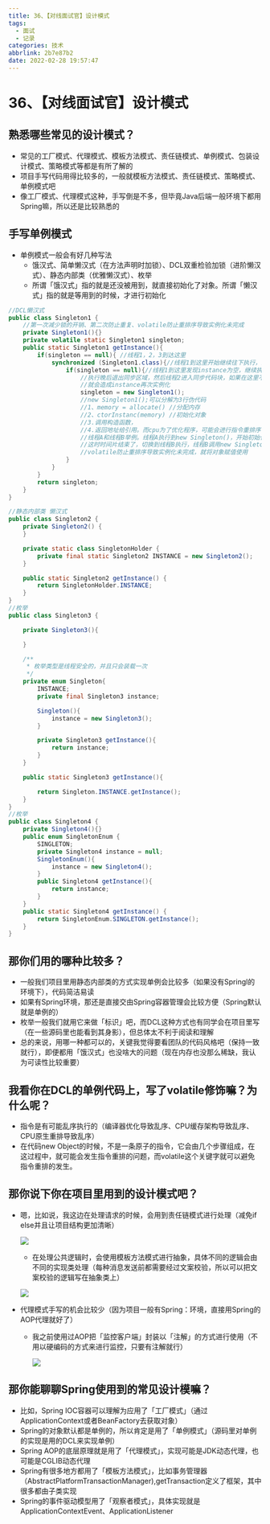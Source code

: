 ```yaml
---
title: 36、【对线面试官】设计模式
tags:
  - 面试
  - 记录
categories: 技术
abbrlink: 2b7e87b2
date: 2022-02-28 19:57:47
---
```

# 36、【对线面试官】设计模式
## 熟悉哪些常见的设计模式？

- 常见的工厂模式、代理模式、模板方法模式、责任链模式、单例模式、包装设计模式、策略模式等都是有所了解的
- 项目手写代码用得比较多的，一般就模板方法模式、责任链模式、策略模式、单例模式吧
- 像工厂模式、代理模式这种，手写倒是不多，但毕竟Java后端一般环境下都用Spring嘛，所以还是比较熟悉的

## 手写单例模式

- 单例模式一般会有好几种写法
  - 饿汉式、简单懒汉式（在方法声明时加锁）、DCL双重检验加锁（进阶懒汉式）、静态内部类（优雅懒汉式）、枚举
  - 所谓「饿汉式」指的就是还没被用到，就直接初始化了对象。所谓「懒汉式」指的就是等用到的时候，才进行初始化

```java
//DCL懒汉式
public class Singleton1 {
    //第一次减少锁的开销、第二次防止重复、volatile防止重排序导致实例化未完成
    private Singleton1(){}
    private volatile static Singleton1 singleton;
    public static Singleton1 getInstance(){
        if(singleton == null){ //线程1，2，3到达这里
            synchronized (Singleton1.class){//线程1到这里开始继续往下执行，线程2，3等待
                if(singleton == null){//线程1到这里发现instance为空，继续执行if代码块
                    //执行晚后退出同步区域，然后线程2进入同步代码块，如果在这里不再加一次判断
                    //就会造成instance再次实例化
                    singleton = new Singleton1();
                    //new Singleton1();可以分解为3行伪代码
                    //1、memory = allocate() //分配内存
                    //2、ctorInstanc(memory) //初始化对象
                    //3.调用构造函数，
                    //4.返回地址给引用。而cpu为了优化程序，可能会进行指令重排序，打乱这3，4这几个步骤，导致实例内存还没分配，就被使用了。
                    //线程A和线程B举例。线程A执行到new Singleton()，开始初始化实例对象，由于存在指令重排序，这次new操作，先把引用赋值了，还没有执行构造函数。
                    //这时时间片结束了，切换到线程B执行，线程B调用new Singleton()方法，发现引用不等于null，就直接返回引用地址了，然后线程B执行了一些操作，就可能导致线程B使用了还没有被初始化的变量。
                    //volatile防止重排序导致实例化未完成，就将对象赋值使用
                }
            }
        }
        return singleton;
    }
}

//静态内部类 懒汉式
public class Singleton2 {
    private Singleton2() {
    }

    private static class SingletonHolder {
        private final static Singleton2 INSTANCE = new Singleton2();
    }

    public static Singleton2 getInstance() {
        return SingletonHolder.INSTANCE;
    }
}
//枚举
public class Singleton3 {

    private Singleton3(){

    }

    /**
     * 枚举类型是线程安全的，并且只会装载一次
     */
    private enum Singleton{
        INSTANCE;
        private final Singleton3 instance;

        Singleton(){
            instance = new Singleton3();
        }

        private Singleton3 getInstance(){
            return instance;
        }
    }

    public static Singleton3 getInstance(){

        return Singleton.INSTANCE.getInstance();
    }
}
//枚举
public class Singleton4 {
    private Singleton4(){}
    public enum SingletonEnum {
        SINGLETON;
        private Singleton4 instance = null;
        SingletonEnum(){
            instance = new Singleton4();
        }
        public Singleton4 getInstance(){
            return instance;
        }
    }
    public static Singleton4 getInstance() {
        return SingletonEnum.SINGLETON.getInstance();
    }
}
```

## 那你们用的哪种比较多？

- 一般我们项目里用静态内部类的方式实现单例会比较多（如果没有Springl的环境下），代码简洁易读
- 如果有Spring环境，那还是直接交由Spring容器管理会比较方便（Spring默认就是单例的）
- 枚举一般我们就用它来做「标识」吧，而DCL这种方式也有同学会在项目里写（在一些源码里也能看到其身影），但总体太不利于阅读和理解
- 总的来说，用哪一种都可以的，关键我觉得要看团队的代码风格吧（保持一致就行），即便都用「饿汉式」也没啥大的问题（现在内存也没那么稀缺，我认为可读性比较重要）

## 我看你在DCL的单例代码上，写了volatile修饰嘛？为什么呢？

- 指令是有可能乱序执行的（编译器优化导致乱序、CPU缓存架构导致乱序、CPU原生重排导致乱序）
- 在代码new Object的时候，不是一条原子的指令，它会由几个步骤组成，在这过程中，就可能会发生指令重排的问题，而volatile这个关键字就可以避免指令重排的发生。

## 那你说下你在项目里用到的设计模式吧？

- 嗯，比如说，我这边在处理请求的时候，会用到责任链模式进行处理（减免if else并且让项目结构更加清晰）

  ![](https://cdn.jsdelivr.net/gh/swimminghao/picture@main/img/X77vb4_20211230110546.png)

  - 在处理公共逻辑时，会使用模板方法模式进行抽象，具体不同的逻辑会由不同的实现类处理（每种消息发送前都需要经过文案校验，所以可以把文案校验的逻辑写在抽象类上）

  ![](https://cdn.jsdelivr.net/gh/swimminghao/picture@main/img/wEKBZr_20211230110629.png)

- 代理模式手写的机会比较少（因为项目一般有Spring：环境，直接用Spring的AOP代理就好了）

  - 我之前使用过AOP把「监控客户端」封装以「注解」的方式进行使用（不用以硬编码的方式来进行监控，只要有注解就行）

    ![](https://cdn.jsdelivr.net/gh/swimminghao/picture@main/img/gF5mCF_20211230110735.png)

## 那你能聊聊Spring使用到的常见设计模嘛？

- 比如，Spring IOC容器可以理解为应用了「工厂模式」（通过ApplicationContext或者BeanFactory去获取对象）
- Spring的对象默认都是单例的，所以肯定是用了「单例模式」（源码里对单例的实现是用的DCL来实现单例）
- Spring AOP的底层原理就是用了「代理模式」，实现可能是JDK动态代理，也可能是CGLIB动态代理
- Spring有很多地方都用了「模板方法模式」，比如事务管理器（AbstractPlatformTransactionManager),getTransaction定义了框架，其中很多都由子类实现
- Spring的事件驱动模型用了「观察者模式」，具体实现就是ApplicationContextEvent、ApplicationListener